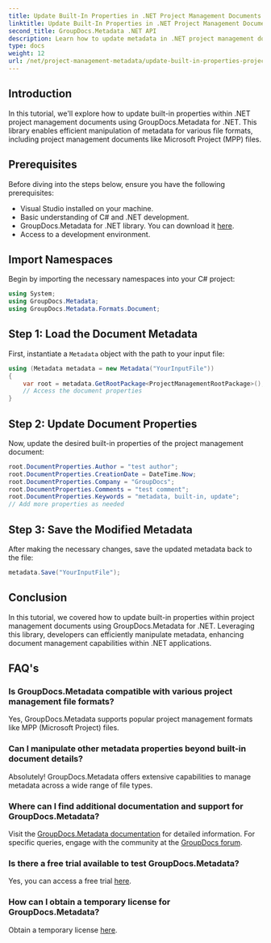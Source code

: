 ```yaml
---
title: Update Built-In Properties in .NET Project Management Documents
linktitle: Update Built-In Properties in .NET Project Management Documents
second_title: GroupDocs.Metadata .NET API
description: Learn how to update metadata in .NET project management documents with GroupDocs.Metadata for .NET. Enhance document management efficiently.
type: docs
weight: 12
url: /net/project-management-metadata/update-built-in-properties-project-management-documents/
---
```

## Introduction
In this tutorial, we'll explore how to update built-in properties within .NET project management documents using GroupDocs.Metadata for .NET. This library enables efficient manipulation of metadata for various file formats, including project management documents like Microsoft Project (MPP) files.
## Prerequisites
Before diving into the steps below, ensure you have the following prerequisites:
- Visual Studio installed on your machine.
- Basic understanding of C# and .NET development.
- GroupDocs.Metadata for .NET library. You can download it [here](https://releases.groupdocs.com/metadata/net/).
- Access to a development environment.

## Import Namespaces
Begin by importing the necessary namespaces into your C# project:
```csharp
using System;
using GroupDocs.Metadata;
using GroupDocs.Metadata.Formats.Document;
```
## Step 1: Load the Document Metadata
First, instantiate a `Metadata` object with the path to your input file:
```csharp
using (Metadata metadata = new Metadata("YourInputFile"))
{
    var root = metadata.GetRootPackage<ProjectManagementRootPackage>();
    // Access the document properties
}
```
## Step 2: Update Document Properties
Now, update the desired built-in properties of the project management document:
```csharp
root.DocumentProperties.Author = "test author";
root.DocumentProperties.CreationDate = DateTime.Now;
root.DocumentProperties.Company = "GroupDocs";
root.DocumentProperties.Comments = "test comment";
root.DocumentProperties.Keywords = "metadata, built-in, update";
// Add more properties as needed
```
## Step 3: Save the Modified Metadata
After making the necessary changes, save the updated metadata back to the file:
```csharp
metadata.Save("YourInputFile");
```

## Conclusion
In this tutorial, we covered how to update built-in properties within project management documents using GroupDocs.Metadata for .NET. Leveraging this library, developers can efficiently manipulate metadata, enhancing document management capabilities within .NET applications.

## FAQ's
### Is GroupDocs.Metadata compatible with various project management file formats?
Yes, GroupDocs.Metadata supports popular project management formats like MPP (Microsoft Project) files.
### Can I manipulate other metadata properties beyond built-in document details?
Absolutely! GroupDocs.Metadata offers extensive capabilities to manage metadata across a wide range of file types.
### Where can I find additional documentation and support for GroupDocs.Metadata?
Visit the [GroupDocs.Metadata documentation](https://reference.groupdocs.com/metadata/net/) for detailed information. For specific queries, engage with the community at the [GroupDocs forum](https://forum.groupdocs.com/c/metadata/14).
### Is there a free trial available to test GroupDocs.Metadata?
Yes, you can access a free trial [here](https://releases.groupdocs.com/).
### How can I obtain a temporary license for GroupDocs.Metadata?
Obtain a temporary license [here](https://purchase.groupdocs.com/temporary-license/).
